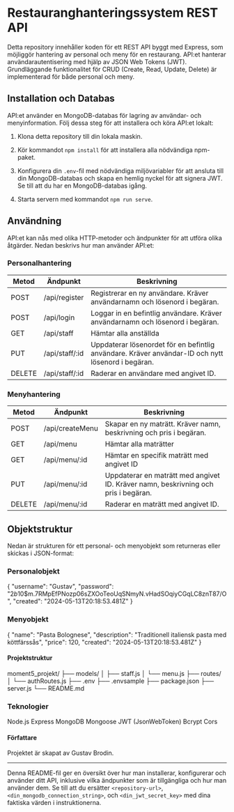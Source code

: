 # Restauranghanteringssystem REST API

Detta repository innehåller koden för ett REST API byggt med Express, som möjliggör hantering av personal och meny för en restaurang. 
API:et hanterar användarautentisering med hjälp av JSON Web Tokens (JWT). Grundläggande funktionalitet för CRUD (Create, Read, Update, Delete) är implementerad för både personal och meny.

## Installation och Databas

API:et använder en MongoDB-databas för lagring av användar- och menyinformation. Följ dessa steg för att installera och köra API:et lokalt:

1. Klona detta repository till din lokala maskin.

2. Kör kommandot `npm install` för att installera alla nödvändiga npm-paket.

3. Konfigurera din `.env`-fil med nödvändiga miljövariabler för att ansluta till din MongoDB-databas och skapa en hemlig nyckel för att signera JWT. Se till att du har en MongoDB-databas igång.

4. Starta servern med kommandot `npm run serve`.

## Användning

API:et kan nås med olika HTTP-metoder och ändpunkter för att utföra olika åtgärder. Nedan beskrivs hur man använder API:et:

### Personalhantering

| Metod | Ändpunkt           | Beskrivning                                                  |
|-------|--------------------|--------------------------------------------------------------|
| POST  | /api/register      | Registrerar en ny användare. Kräver användarnamn och lösenord i begäran. |
| POST  | /api/login         | Loggar in en befintlig användare. Kräver användarnamn och lösenord i begäran. |
| GET   | /api/staff         | Hämtar alla anställda                                         |
| PUT   | /api/staff/:id     | Uppdaterar lösenordet för en befintlig användare. Kräver användar-ID och nytt lösenord i begäran. |
| DELETE| /api/staff/:id     | Raderar en användare med angivet ID.                          |

### Menyhantering

| Metod | Ändpunkt         | Beskrivning                                                  |
|-------|------------------|--------------------------------------------------------------|
| POST  | /api/createMenu  | Skapar en ny maträtt. Kräver namn, beskrivning och pris i begäran. |
| GET   | /api/menu        | Hämtar alla maträtter                                         |
| GET   | /api/menu/:id    | Hämtar en specifik maträtt med angivet ID                      |
| PUT   | /api/menu/:id    | Uppdaterar en maträtt med angivet ID. Kräver namn, beskrivning och pris i begäran. |
| DELETE| /api/menu/:id    | Raderar en maträtt med angivet ID.                             |

## Objektstruktur

Nedan är strukturen för ett personal- och menyobjekt som returneras eller skickas i JSON-format:

### Personalobjekt

{
    "username": "Gustav",
    "password": "$2b$10$m.7RMpEfPNozp06sZXOoTeoUqSNmyN.vHadSOqiyCGqLC8znT87/O",
    "created": "2024-05-13T20:18:53.481Z"
}

### Menyobjekt
{
    "name": "Pasta Bolognese",
    "description": "Traditionell italiensk pasta med köttfärssås",
    "price": 120,
    "created": "2024-05-13T20:18:53.481Z"
}

#### Projektstruktur

moment5_projekt/
├── models/
│   ├── staff.js
│   └── menu.js
├── routes/
│   └── authRoutes.js
├── .env
├── .envsample
├── package.json
├── server.js
└── README.md

### Teknologier

Node.js
Express
MongoDB
Mongoose
JWT (JsonWebToken)
Bcrypt
Cors

#### Författare

Projektet är skapat av Gustav Brodin.

---------------------------------------
Denna README-fil ger en översikt över hur man installerar, konfigurerar och använder ditt API, inklusive vilka ändpunkter som är tillgängliga och hur man använder dem. 
Se till att du ersätter `<repository-url>`, `<din_mongodb_connection_string>`, och `<din_jwt_secret_key>` med dina faktiska värden i instruktionerna.
